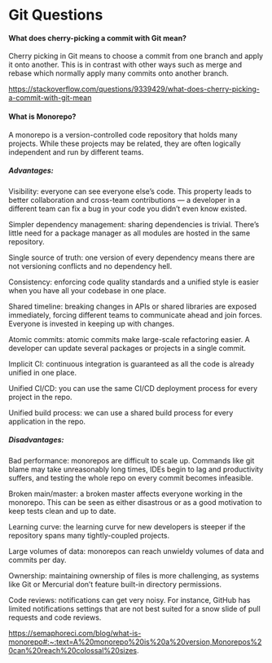 # Git Questions


#### What does cherry-picking a commit with Git mean?

Cherry picking in Git means to choose a commit from one branch and apply it onto another. This is in contrast with other ways such as merge and rebase which normally apply many commits onto another branch.

https://stackoverflow.com/questions/9339429/what-does-cherry-picking-a-commit-with-git-mean


#### What is Monorepo?

A monorepo is a version-controlled code repository that holds many projects. While these projects may be related, they are often logically independent and run by different teams.

##### Advantages:

Visibility: everyone can see everyone else’s code. This property leads to better collaboration and cross-team contributions — a developer in a different team can fix a bug in your code you didn’t even know existed.

Simpler dependency management: sharing dependencies is trivial. There’s little need for a package manager as all modules are hosted in the same repository.

Single source of truth: one version of every dependency means there are not versioning conflicts and no dependency hell.

Consistency: enforcing code quality standards and a unified style is easier when you have all your codebase in one place.

Shared timeline: breaking changes in APIs or shared libraries are exposed immediately, forcing different teams to communicate ahead and join forces. Everyone is invested in keeping up with changes.

Atomic commits: atomic commits make large-scale refactoring easier. A developer can update several packages or projects in a single commit.

Implicit CI: continuous integration is guaranteed as all the code is already unified in one place.

Unified CI/CD: you can use the same CI/CD deployment process for every project in the repo.

Unified build process: we can use a shared build process for every application in the repo.

##### Disadvantages:

Bad performance: monorepos are difficult to scale up. Commands like git blame may take unreasonably long times, IDEs begin to lag and productivity suffers, and testing the whole repo on every commit becomes infeasible.

Broken main/master: a broken master affects everyone working in the monorepo. This can be seen as either disastrous or as a good motivation to keep tests clean and up to date.

Learning curve: the learning curve for new developers is steeper if the repository spans many tightly-coupled projects.

Large volumes of data: monorepos can reach unwieldy volumes of data and commits per day.

Ownership: maintaining ownership of files is more challenging, as systems like Git or Mercurial don’t feature built-in directory permissions.

Code reviews: notifications can get very noisy. For instance, GitHub has limited notifications settings that are not best suited for a snow slide of pull requests and code reviews.


https://semaphoreci.com/blog/what-is-monorepo#:~:text=A%20monorepo%20is%20a%20version,Monorepos%20can%20reach%20colossal%20sizes.
